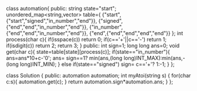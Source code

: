class automation{
public:
    string state="start";
    unordered_map<string,vector<string>> table={
    {"start",{"start","signed","in_number","end"}},
    {"signed",{"end","end","in_number","end"}},
    {"in_number",{"end","end","in_number","end"}},
    {"end",{"end","end","end","end"}}
    };
    int process(char c){
        if(isspace(c)) return 0;
        if(c=='+'||c=='-') return 1;
        if(isdigit(c)) return 2;
        return 3;
    }
public:
    int sign=1;
    long long ans=0;
    void get(char c){
        state=table[state][process(c)];
        if(state=="in_number"){
            ans=ans*10+c-'0';
            ans= sign==1? min(ans,(long long)INT_MAX):min(ans,-(long long)INT_MIN);
        }
        else if(state=="signed") sign= c=='+'? 1:-1;
    }
};

class Solution {
public:
    automation automation;
    int myAtoi(string s) {
        for(char c:s){
            automation.get(c);
        }
        return automation.sign*automation.ans;
    }
};